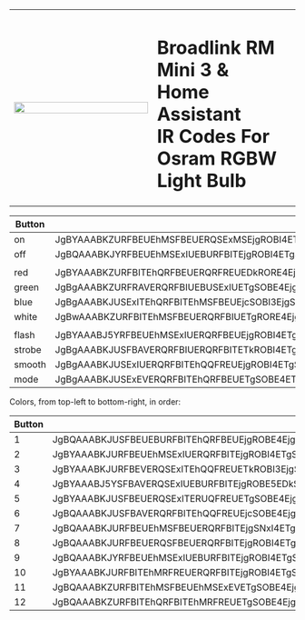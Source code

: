 
<table>
  <tr>
    <td width="49%">
      <img src="https://github.com/yahat/broadlink_mini_homeassistant_ir_codes_osram_rgb_light_bulb/blob/master/osram_rgb_lightbulb.JPG?raw=true" width="100%;">
    </td>
    <td width="49%">
      <h1>
      Broadlink RM Mini 3 &<br>
      Home Assistant<br>
      IR Codes For<br>
      Osram RGBW Light Bulb<br>
      </h1>
    </td>
  </tr>
</table>


|Button|Code|
|--|--|
|on|JgBYAAABKZURFBEUEhMSFBEUERQSExMSEjgROBI4ETgSOBE4EjgROBI4EDkSOBEUEhMRFBEVERQRFBITEhMSOBE4EjgROBI4EQAFHwABKEsRAAxWAAEoSxIADQU=|
|off|JgBQAAABKJYRFBEUEhMSExIUEBURFBITEjgROBI4ETgSOBE4EjgROBIUEDkSNxIUERQRFBITERUROBITEhQQORI4EDkSNxI4EQAFHwABKEsSAA0FAAAAAAAAAAA=|
|||
|red|JgBYAAABKZURFBITEhQRFBEUERQRFREUEDkRORE4EjgROBI4ETgSOBEUEhMSFBE4EhMSFBEUERQSOBE4EjgRFBE4ETkROBI4EQAFIgABKEsRAAxUAAEpShIADQU=|
|green|JgBgAAABKZURFRAVERQRFBIUEBUSExIUETgSOBE4EjgRORE4EjgSNxI4EhMSFBE4EhQRFBITEhQRFBI3EjgSExI4EjgROBI4EQAFIgABKUsRAAxXAAEpSxEADFQAAShLEgANBQAAAAAAAAAA|
|blue|JgBgAAABKJUSExITEhQRFBITEhMSFBEUEjcSOBI3EjgSOBE4EjgROBITETkRFBI4ERQRFBITEhQROBITEjgRFBI4ETgSOBE4EgAFHwABKUoSAAxTAAEoSxIADFIAAShLEgANBQAAAAAAAAAA|
|white|JgBwAAABKZURFBITEhMSFBEUERQRFBIUETgRORE4EjgQORI4ETgSOBE4EjgRFBEUEhMSExIUERQRFBITEjgROBI4EjcSOBI3EQAFIAABKEsRAAxSAAEqSREADFIAASlKEgAMUgABKEsRAAxSAAEnTBEADQUAAAAAAAAAAA==|
|||
|flash|JgBYAAABJ5YRFBEUEhMSExIUERQRFBEUEjgROBI4ETgRORE4EjgROBI4ETgSOBE4ERQSExIUERQRFBITEhMRFRE4EjgROBI3EgAFHwABJ0sSAAxSAAEoShIADQU=|
|strobe|JgBgAAABKJUSFBAVERQRFBIUERQRFBITETkROBI4ETgROBI4ETgSOBI3EjgRFBITETkRFBITEhMRFREUEjcSOBEUEjgROBI4EQAFHwABKEsRAAxSAAEoShIADFIAASdLEgANBQAAAAAAAAAA|
|smooth|JgBgAAABKJUSExIUERQRFBITEhQQFREUEjgROBI4ETgSOBA5EjgROBI4ETgSOBEUETgSFBEUEhMSExIUERQQORITEjgSOBE4EQAFHwABKEsSAAxSAAEnTBEADFIAAShLEgANBQAAAAAAAAAA|
|mode|JgBgAAABKJUSExEVERQRFBITEhQRFBEUETgSOBE4ETkROBI4ETgSOBE4EjgRFBE4EjgRFBITEhQRFBAVEjgQFRAVETgSOBE4EQAFIAABKEoSAAxRAAEpShIADFEAAShLEgANBQAAAAAAAAAA|

Colors, from top-left to bottom-right, in order:


|Button|Code|
|--|--|
|1|JgBQAAABKJUSFBEUEBURFBITEhQRFBEUEjgROBE4EjgROBI4EjcSOBEUEhMSOBE4EhMSFBEUERQROBI4EhMRFBI4ETgSOBE4EgAFHgABKEsSAA0FAAAAAAAAAAA=|
|2|JgBYAAABKJURFBEUEhMSExIUERQRFBITEjgROBI4ETgSOBE4EjgROBI4ERQROBI4ERQSExITEhQRFBE4EhQRFBE4EjgROBI4EQAFHwABKEsRAAxSAAEnSxIADQU=|
|3|JgBYAAABKJURFBEVERQSExITEhQQFREUETkROBI3EjgSNxI4ETgSOBEUEjgROBI4EBURFBITEhQROBITEhMSFBE4EjgROBI4EQAFHwABKEsRAAxSAAEoSxEADQU=|
|4|JgBYAAABJ5YSFBAVERQSExIUEBURFBITEjgROBE5EDkSOBE4ETkROBITEhQQFREUETgSFBEUEBUSOBE4ETgSOBEUEjgROBI4EQAFHwABJ0sSAAxTAAEoShIADQU=|
|5|JgBYAAABKJUSFBEUERQSExITERUQFREUETgSOBE4EjgROBE5ETgSOBE4ERQSFBEUETgSExIUERQRFBE4EjgROBIUETgROBI4EAAFIAABJ0wRAAxRAAEoSxEADQU=|
|6|JgBQAAABKJUSFBAVERQRFBITEhQQFREUEjcSOBE4EjgROBE5ETgSOBEUETgSExIUEDkSExITEhQROBITEjgROBQREjgROBI4EQAFHwABKEsRAA0FAAAAAAAAAAA=|
|7|JgBQAAABKJURFBEUEhMSFBEUERQRFBITEjgSNxI4ETgSOBE4ETkROBITEhMROREUEjgRFBAVEhMRORE4EhMSOBEUEjgQORI4EQAFHwABKEsRAA0FAAAAAAAAAAA=|
|8|JgBQAAABKJURFBEUERQSFBEUERQRFBITEjgROBI4ETgSOBE4EjgROBE4EhQROBITETkRFBITEhMSFBE4EhMSOBAVEjcSOBE4EgAFHgABKEsRAA0FAAAAAAAAAAA=|
|9|JgBQAAABKJYRFBEUEhMSExIUEBURFBITEjgROBI4ETgSOBE4EjgROBITEjgROBITEjgRFBITEhMSOBEUEhMSOBEUEjgROBE4EgAFHgABJ0wSAA0FAAAAAAAAAAA=|
|10|JgBYAAABKJURFBITEhMRFREUERQRFBITEjgROBI4ETgSOBE4EjcRORITEhMSFBE4EjcSFBEUERQSOBE4EjgRFBEUETgSOBE4EgAFHgABKEsSAAxRAAEnTBAADQU=|
|11|JgBQAAABKZURFBITEhMSFBEUEhMSExEVETgSOBE4EjgROBE5ETgSOBE4EhMSFBE4EjgRFBEUEhMSFBE4EjgRFBEUEjgROBI4EQAFHwABKEsRAA0FAAAAAAAAAAA=|
|12|JgBQAAABKZURFBITEhQRFBITEhMRFREUETgSOBE4EjgROBI4ETgSOBEUETgSExI4EjcSFBEUEhMSOBEUETgSExIUETgSOBE4EgAFHgABKUoSAA0FAAAAAAAAAAA=|
